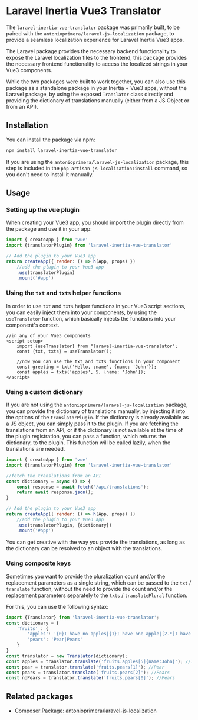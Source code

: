 # Laravel Inertia Vue3 Translator

The `laravel-inertia-vue-translator` package was primarily built, to be paired with the
`antonioprimera/laravel-js-localization` package, to provide a seamless localization experience for
Laravel Inertia Vue3 apps.

The Laravel package provides the necessary backend functionality to expose the Laravel localization files to the
frontend, this package provides the necessary frontend functionality to access the localized strings in your Vue3
components.

While the two packages were built to work together, you can also use this package as a standalone package in your 
Inertia + Vue3 apps, without the Laravel package, by using the exposed `Translator` class directly and providing the
dictionary of translations manually (either from a JS Object or from an API).

## Installation

You can install the package via npm:

```bash
npm install laravel-inertia-vue-translator
```

If you are using the `antonioprimera/laravel-js-localization` package, this step is included in the
`php artisan js-localization:install` command, so you don't need to install it manually.

## Usage

### Setting up the vue plugin

When creating your Vue3 app, you should import the plugin directly from the package and use it in your app:

```js
import { createApp } from 'vue'
import {translatorPlugin} from 'laravel-inertia-vue-translator'

// Add the plugin to your Vue3 app
return createApp({ render: () => h(App, props) })
    //add the plugin to your Vue3 app
    .use(translatorPlugin)
    .mount('#app')
```

### Using the `txt` and `txts` helper functions

In order to use `txt` and `txts` helper functions in your Vue3 script sections, you can easily inject them into your
components, by using the `useTranslator` function, which basically injects the functions into your component's context.

```vue
//in any of your Vue3 components
<script setup>
    import {useTranslator} from "laravel-inertia-vue-translator";
    const {txt, txts} = useTranslator();

    //now you can use the txt and txts functions in your component
    const greeting = txt('Hello, :name', {name: 'John'});
    const apples = txts('apples', 5, {name: 'John'});
</script>
```

### Using a custom dictionary

If you are not using the `antonioprimera/laravel-js-localization` package, you can provide the dictionary
of translations manually, by injecting it into the options of the `translatorPlugin`. If the dictionary is already
available as a JS object, you can simply pass it to the plugin. If you are fetching the translations from an API, or
if the dictionary is not available at the time of the plugin registration, you can pass a function, which returns the
dictionary, to the plugin. This function will be called lazily, when the translations are needed.

```js
import { createApp } from 'vue'
import {translatorPlugin} from 'laravel-inertia-vue-translator'

//fetch the translations from an API
const dictionary = async () => {
    const response = await fetch('/api/translations');
    return await response.json();
}

// Add the plugin to your Vue3 app
return createApp({ render: () => h(App, props) })
    //add the plugin to your Vue3 app
    .use(translatorPlugin, {dictionary})
    .mount('#app')
```

You can get creative with the way you provide the translations, as long as the dictionary can be resolved to an object
with the translations.

### Using composite keys

Sometimes you want to provide the pluralization count and/or the replacement parameters as a single string, which
can be passed to the `txt` / `translate` function, without the need to provide the count and/or the replacement
parameters separately to the `txts` / `translatePlural` function.

For this, you can use the following syntax:

```js
import {Translator} from 'laravel-inertia-vue-translator';
const dictionary = {
    'fruits' : {
        'apples': '{0}I have no apples|{1}I have one apple|[2-*]I have :count apples and I have them from :name',
        'pears': 'Pear|Pears'
    }
}
const translator = new Translator(dictionary);
const apples = translator.translate('fruits.apples[5]{name:John}'); //I have 5 apples and I have them from John
const pear = translator.translate('fruits.pears[1]'); //Pear
const pears = translator.translate('fruits.pears[2]'); //Pears
const noPears = translator.translate('fruits.pears[0]'); //Pears
```

## Related packages

- [Composer Package: antonioprimera/laravel-js-localization](https://packagist.org/packages/antonioprimera/laravel-js-localization)